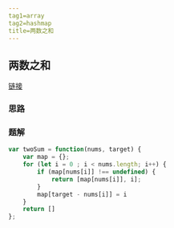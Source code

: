 ```yaml
---
tag1=array
tag2=hashmap
title=两数之和
---
```


## 两数之和

[链接](https://leetcode.cn/problems/two-sum/)

### 思路

### 题解

```js
var twoSum = function(nums, target) {
    var map = {};
    for (let i = 0 ; i < nums.length; i++) {
        if (map[nums[i]] !== undefined) {
            return [map[nums[i]], i];
        }
        map[target - nums[i]] = i
    }
    return []
};
```
